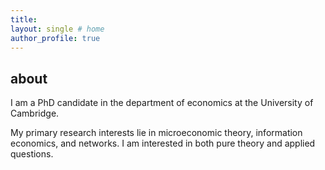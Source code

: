```yaml
---
title: 
layout: single # home
author_profile: true
---
```


## about

I am a PhD candidate in the department of economics at the University of Cambridge.

My primary research interests lie in microeconomic ​theory, information economics, and networks. 
I am interested in both pure theory and applied questions.
